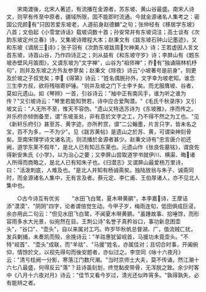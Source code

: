 <!-- { "loadSidebar": true } -->
　　宋南渡後，北宋人著述，有流播在金源者，苏东坡、黄山谷最盛。南宋人诗文，则罕有传至中原者，疆域所限，固不能即时流通。今就金源诸名人集考之：密国公完颜有"只因苦爱东坡老，人道前身赵德麟"之句；张仲经有《移居学东坡》八首；文伯起《小雪堂诗话》载坡词数十首；孙安常并有东坡词注；高士谈有《次韵东坡定州立春》诗，又集坡诗赠程大本；赵秉文有《跋东坡石钟山记墨迹》，又和东坡《谪居三诗》；张子羽有《次韵东坡跋周欠神美人》诗；王若虚因人言文首东坡，诗首山谷，乃作四诗正之；刘从益有《和东坡守岁》诗；李屏山有《题东坡赤壁风月笛图》，又谓东坡为"文字禅"，山谷为"祖师禅"；乔有"独诵隔林机杼句"，则并及东坡之方外友参寥矣；赵秉文《除夜》诗云"小坡著号是前身"，则更及於坡之子叔党矣；李《得第》诗云："姓名偶脱孙外，文字幸为坡老知。谁念三生李方叔，欲将残喘寄炉锤。"则并及坡之门下士李チ矣。而尤服膺坡、谷者，莫如元遗山。如《琴辨》一首，引谷诗云："袖中正有南风手，谁为听之谁为传？"又引坡诗云："琴里若能知贺若，诗中应合爱陶潜。"《毛氏千秋录序》又引坡文云："人无所不至，惟天不容伪。"遗山又特选苏诗为《东坡雅》，序而传之。并乐府亦倾倒备至，谓"东坡圣处，非有意於文字之工，乃不得不然之为工也。"见《新轩乐府引》甚至苏、黄字迹，亦所矜赏，谓"二公翰墨，片言只字，皆未名之宝，百不为多，一不为少"。见《跋苏黄帖》是遗山之於苏、黄，可谓染神刻骨矣。至南宋理学诗文诸名流，则流播於金源者甚少。赵秉文诗有"忠言唐介初还阙，道学东莱不假年"，是北人已有知吕东莱也。元遗山作《张良佐墓铭》，谓良佐得新安朱氏《小学》，以为治心之要；又李屏山尝取道学书就伊川、横渠、晦诸人所得而商略之，是北人已有知朱子也。《归潜志》又谓屏山最爱杨万里诗，曰："活泼刺底，人难及也。"是北人并知有杨诚斋矣。独陆放翁与朱子、诚斋同时，而金源诸名人集中，无有言及者。蔡元定、李仁甫、王伯厚诸人，亦不见北人集中也。

　　○古今诗互有优劣
　　"水田飞白鹭，夏木啭黄鹂"，本李嘉诗，王摩诘添"漠漠"、"阴阴"四字，论者谓倍觉生动。今甲子岁，梅雨连旬，低田俱成巨浸，余亦用此二句云："但见水田飞白鹭，不闻夏木啭黄鹂。"虽踵故事、拾唾馀，而形容雨多水大光景，似宛然在目。王荆公诗"名誉子真矜谷口，事功新息困壶头"，"谷口"、"壶头"，自以来属对工巧。昨岁毕秋帆总督湖、广，值流贼ㄈ扰，发兵剿捕，未奏凯而殁，余挽诗云："羊祜惠犹留岘首，马援功未竟壶头。"不特"岘首"、"壶头"成联，而"羊祜"、"马援"姓名，亦属佳对；且切合时事，开阖俯仰，情馀於文，以视先得句而後安题者，亦似过之。李空同《咏十六夜月》云："清亏桂阙一分影，寒落江门数尺潮。"当时京师士大夫，莫不传诵，然江潮十六七八最盛，何得反云"落"？且诗虽刻划，终觉黏皮带骨，无浑脱之致。余少时客中《八月十六夜对月》诗云："佳节又看今岁过，清光还似昨宵多。"孰得孰失，必有能辨之者。

